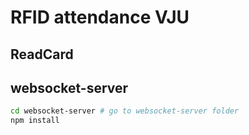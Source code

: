 # RFID attendance VJU

## ReadCard

## websocket-server

```sh
cd websocket-server # go to websocket-server folder
npm install
```